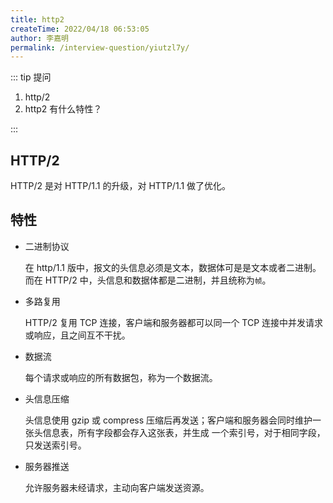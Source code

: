 ```yaml
---
title: http2
createTime: 2022/04/18 06:53:05
author: 李嘉明
permalink: /interview-question/yiutzl7y/
---
```


::: tip 提问

1. http/2
2. http2 有什么特性？

:::

## HTTP/2

HTTP/2 是对 HTTP/1.1 的升级，对 HTTP/1.1 做了优化。

## 特性

- 二进制协议

  在 http/1.1 版中，报文的头信息必须是文本，数据体可是是文本或者二进制。
  而在 HTTP/2 中，头信息和数据体都是二进制，并且统称为`帧`。

- 多路复用

  HTTP/2 复用 TCP 连接，客户端和服务器都可以同一个 TCP 连接中并发请求或响应，且之间互不干扰。

- 数据流

  每个请求或响应的所有数据包，称为一个数据流。

- 头信息压缩

  头信息使用 gzip 或 compress 压缩后再发送；客户端和服务器会同时维护一张头信息表，所有字段都会存入这张表，并生成
  一个索引号，对于相同字段，只发送索引号。

- 服务器推送

  允许服务器未经请求，主动向客户端发送资源。
